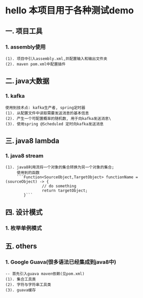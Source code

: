# hello 本项目用于各种测试demo
## 一. 项目工具
### 1. assembly使用
    (1). 项目中引入assembly.xml,并配置输入和输出文件夹
    (2). maven pom.xml中配置插件
## 二. java大数据
### 1. kafka
    使用到技术点: kafka生产者, spring定时器
    (1). 从配置文件中读取需要发送消息的基本信息
    (2). 产生一个可配置概率的随机数, 用于向kafka发送消息\
    (3). 使用spring @Scheduled 定时向kafka发送消息
## 三. java8 lambda
### 1. java8 stream
    (1). java8利用流将一个对象的集合转换为另一个对象的集合;
         使用到的函数
         ```Function<SourceObject,TargetObject> functionName = (sourceObject) -> {
                    // do something
                    return targetObject;
            }```
## 四. 设计模式
### 1. 枚举单例模式

## 五. others
### 1. Google Guava(很多语法已经集成到java8中)

    -- 首先引入guava maven依赖(见pom.xml)
    (1). 集合工具类
    (2). 字符与字符串工具类
    (3). guava缓存